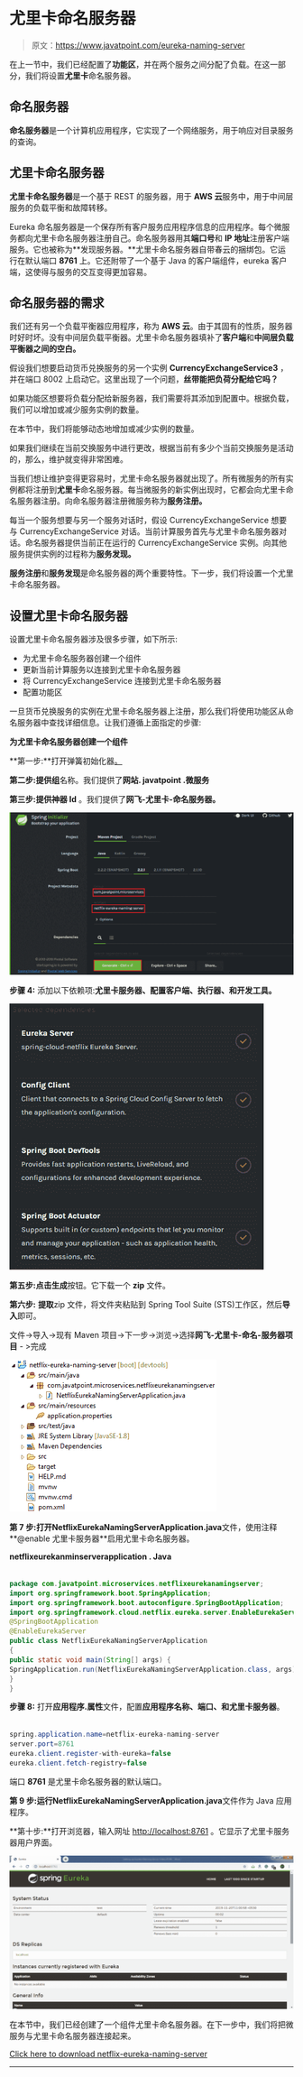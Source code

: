 # 尤里卡命名服务器

> 原文：<https://www.javatpoint.com/eureka-naming-server>

在上一节中，我们已经配置了**功能区**，并在两个服务之间分配了负载。在这一部分，我们将设置**尤里卡**命名服务器。

## 命名服务器

**命名服务器**是一个计算机应用程序，它实现了一个网络服务，用于响应对目录服务的查询。

## 尤里卡命名服务器

**尤里卡命名服务器**是一个基于 REST 的服务器，用于 **AWS 云**服务中，用于中间层服务的负载平衡和故障转移。

Eureka 命名服务器是一个保存所有客户服务应用程序信息的应用程序。每个微服务都向尤里卡命名服务器注册自己。命名服务器用其**端口号**和 **IP 地址**注册客户端服务。它也被称为**发现服务器。**尤里卡命名服务器自带春云的捆绑包。它运行在默认端口 **8761** 上。它还附带了一个基于 Java 的客户端组件，eureka 客户端，这使得与服务的交互变得更加容易。

## 命名服务器的需求

我们还有另一个负载平衡器应用程序，称为 **AWS 云**。由于其固有的性质，服务器时好时坏。没有中间层负载平衡器。尤里卡命名服务器填补了**客户端**和**中间层负载平衡器之间的空白。**

假设我们想要启动货币兑换服务的另一个实例 **CurrencyExchangeService3** ，并在端口 8002 上启动它。这里出现了一个问题，**丝带能把负荷分配给它吗？**

如果功能区想要将负载分配给新服务器，我们需要将其添加到配置中。根据负载，我们可以增加或减少服务实例的数量。

在本节中，我们将能够动态地增加或减少实例的数量。

如果我们继续在当前交换服务中进行更改，根据当前有多少个当前交换服务是活动的，那么，维护就变得非常困难。

当我们想让维护变得更容易时，尤里卡命名服务器就出现了。所有微服务的所有实例都将注册到**尤里卡**命名服务器。每当微服务的新实例出现时，它都会向尤里卡命名服务器注册。向命名服务器注册微服务称为**服务注册。**

每当一个服务想要与另一个服务对话时，假设 CurrencyExchangeService 想要与 CurrencyExchangeService 对话。当前计算服务首先与尤里卡命名服务器对话。命名服务器提供当前正在运行的 CurrencyExchangeService 实例。向其他服务提供实例的过程称为**服务发现。**

**服务注册**和**服务发现**是命名服务器的两个重要特性。下一步，我们将设置一个尤里卡命名服务器。

## 设置尤里卡命名服务器

设置尤里卡命名服务器涉及很多步骤，如下所示:

*   为尤里卡命名服务器创建一个组件
*   更新当前计算服务以连接到尤里卡命名服务器
*   将 CurrencyExchangeService 连接到尤里卡命名服务器
*   配置功能区

一旦货币兑换服务的实例在尤里卡命名服务器上注册，那么我们将使用功能区从命名服务器中查找详细信息。让我们遵循上面指定的步骤:

**为尤里卡命名服务器创建一个组件**

**第一步:**打开弹簧初始化器[。](https://start.spring.io)

**第二步:**提供**组**名称。我们提供了**网站. javatpoint .微服务**

**第三步:**提供**神器 Id** 。我们提供了**网飞-尤里卡-命名服务器。**

![Eureka Naming Server](img/37d59835160493632733debe980b7e05.png)

**步骤 4:** 添加以下依赖项:**尤里卡服务器、配置客户端、执行器、**和**开发工具。**

![Eureka Naming Server](img/811a824b42ad0fa2ce215d2c5ea31a34.png)

**第五步:**点击**生成**按钮。它下载一个 **zip** 文件。

**第六步:** **提取**zip 文件，将文件夹粘贴到 Spring Tool Suite (STS)工作区，然后**导入**即可。

文件->导入->现有 Maven 项目->下一步->浏览->选择**网飞-尤里卡-命名-服务器项目** - >完成

![Eureka Naming Server](img/13eeea78630de3f953801c40c556fd7f.png)

**第 7 步:**打开**NetflixEurekaNamingServerApplication.java**文件，使用注释**@enable 尤里卡服务器**启用尤里卡命名服务器。

**netflixeurekanminserverapplication . Java**

```java

package com.javatpoint.microservices.netflixeurekanamingserver;
import org.springframework.boot.SpringApplication;
import org.springframework.boot.autoconfigure.SpringBootApplication;
import org.springframework.cloud.netflix.eureka.server.EnableEurekaServer;
@SpringBootApplication
@EnableEurekaServer
public class NetflixEurekaNamingServerApplication 
{
public static void main(String[] args) {
SpringApplication.run(NetflixEurekaNamingServerApplication.class, args);
}
}

```

**步骤 8:** 打开**应用程序.属性**文件，配置**应用程序名称、端口、**和**尤里卡服务器**。

```java

spring.application.name=netflix-eureka-naming-server
server.port=8761
eureka.client.register-with-eureka=false
eureka.client.fetch-registry=false

```

端口 **8761** 是尤里卡命名服务器的默认端口。

**第 9 步:**运行**NetflixEurekaNamingServerApplication.java**文件作为 Java 应用程序。

**第十步:**打开浏览器，输入网址 [http://localhost:8761](http://localhost:8761) 。它显示了尤里卡服务器用户界面。

![Eureka Naming Server](img/437816b7c07c6deee3e7c00660d4248c.png)

在本节中，我们已经创建了一个组件尤里卡命名服务器。在下一步中，我们将把微服务与尤里卡命名服务器连接起来。

[Click here to download netflix-eureka-naming-server](https://static.javatpoint.com/tutorial/microservices/download/eureka/netflix-eureka-naming-server.zip)

* * *